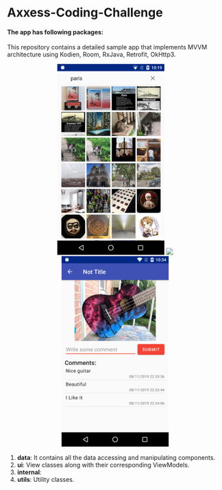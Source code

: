 # Axxess-Coding-Challenge
#### The app has following packages:

This repository contains a detailed sample app that implements MVVM architecture using Kodien, Room, RxJava, Retrofit, OkHttp3.

<p align="center">
  <img src="template/home.png" width = "250"/>
  <img src="template/image_no comment.png" width = "250"/>
  <img src="template/image commented.png" width = "250"/>
</p>



1. **data**: It contains all the data accessing and manipulating components.
3. **ui**: View classes along with their corresponding ViewModels.
4. **internal**:
5. **utils**: Utility classes.

